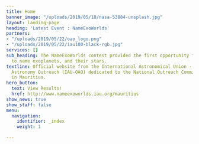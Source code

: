 ```yaml
---
title: Home
banner_image: "/uploads/2019/05/18/nasa-53884-unsplash.jpg"
layout: landing-page
heading: 'Latest Event : NameExoWorlds'
partners:
- "/uploads/2019/05/22/oao_logo.png"
- "/uploads/2019/05/22/iau100-black-rgb.jpg"
services: []
sub_heading: The NameExoWorlds contest provided the first opportunity for the public
  to name exoplanets, and their stars.
textline: Official website from the International Astronomical Union - Office for
  Astronomy Outreach (IAU-OAO) dedicated to the National Outreach Committee (NOC)
  in Mauritius.
hero_button:
  text: View Results!
  href: http://www.nameexoworlds.iau.org/mauritius
show_news: true
show_staff: false
menu:
  navigation:
    identifier: _index
    weight: 1

---
```

